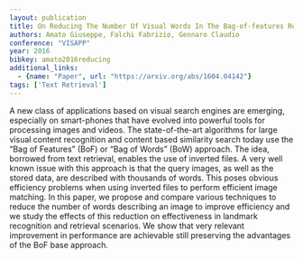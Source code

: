 ```yaml
---
layout: publication
title: On Reducing The Number Of Visual Words In The Bag-of-features Representation
authors: Amato Giuseppe, Falchi Fabrizio, Gennaro Claudio
conference: "VISAPP"
year: 2016
bibkey: amato2016reducing
additional_links:
  - {name: "Paper", url: "https://arxiv.org/abs/1604.04142"}
tags: ['Text Retrieval']
---
```

<p>A new class of applications based on visual search engines are
emerging, especially on smart-phones that have evolved into powerful
tools for processing images and videos. The state-of-the-art algorithms
for large visual content recognition and content based similarity search
today use the “Bag of Features” (BoF) or “Bag of Words” (BoW) approach.
The idea, borrowed from text retrieval, enables the use of inverted
files. A very well known issue with this approach is that the query
images, as well as the stored data, are described with thousands of
words. This poses obvious efficiency problems when using inverted files
to perform efficient image matching. In this paper, we propose and
compare various techniques to reduce the number of words describing an
image to improve efficiency and we study the effects of this reduction
on effectiveness in landmark recognition and retrieval scenarios. We
show that very relevant improvement in performance are achievable still
preserving the advantages of the BoF base approach.</p>
